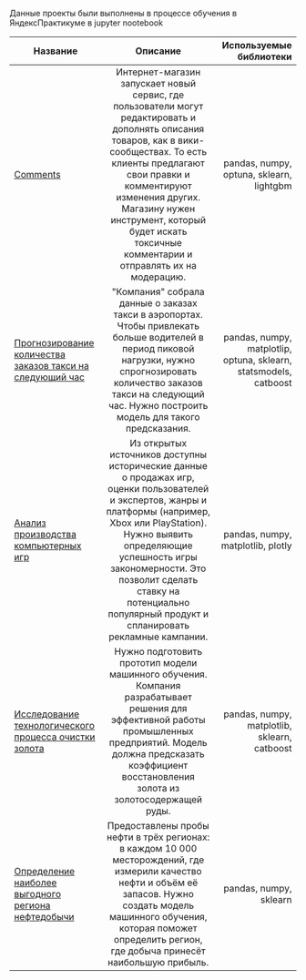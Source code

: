  Данные проекты были выполнены в процессе обучения в ЯндексПрактикуме в jupyter nootebook
 
 
 
 

| Название | Описание | Используемые библиотеки |
| ------------- |:------------------:| -----:|
| [Comments](https://github.com/ChipChik22/repository/tree/main/Comments)     | Интернет-магазин запускает новый сервис, где пользователи могут редактировать и дополнять описания товаров, как в вики-сообществах. То есть клиенты предлагают свои правки и комментируют изменения других. Магазину нужен инструмент, который будет искать токсичные комментарии и отправлять их на модерацию.   |  pandas, numpy, optuna, sklearn, lightgbm  |
| [Прогнозирование количества заказов такси на следующий час](https://github.com/ChipChik22/repository/tree/main/TimeSeries)    |"Компания" собрала данные о заказах такси в аэропортах. Чтобы привлекать больше водителей в период пиковой нагрузки, нужно спрогнозировать количество заказов такси на следующий час. Нужно построить модель для такого предсказания. |  pandas, numpy, matplotlip, optuna, sklearn, statsmodels, catboost   |
| [Анализ производства компьютерных игр](https://github.com/ChipChik22/repository/tree/main/Analize)  | Из открытых источников доступны исторические данные о продажах игр, оценки пользователей и экспертов, жанры и платформы (например, Xbox или PlayStation). Нужно выявить определяющие успешность игры закономерности. Это позволит сделать ставку на потенциально популярный продукт и спланировать рекламные кампании.         |  pandas, numpy, matplotlib, plotly    |
| [Исследование технологического процесса очистки золота](https://github.com/ChipChik22/repository/tree/main/predict_gold_from_ora)  | Нужно подготовить прототип модели машинного обучения. Компания разрабатывает решения для эффективной работы промышленных предприятий. Модель должна предсказать коэффициент восстановления золота из золотосодержащей руды.     |  pandas, numpy, matplotlib, sklearn, catboost    |
| [Определение наиболее выгодного региона нефтедобычи](https://github.com/ChipChik22/repository/tree/main/location_selection)  | Предоставлены пробы нефти в трёх регионах: в каждом 10 000 месторождений, где измерили качество нефти и объём её запасов. Нужно создать модель машинного обучения, которая поможет определить регион, где добыча принесёт наибольшую прибыль. |  pandas, numpy, sklearn   |
